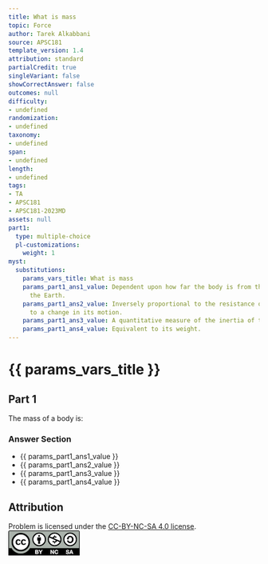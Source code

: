 ```yaml
---
title: What is mass
topic: Force
author: Tarek Alkabbani
source: APSC181
template_version: 1.4
attribution: standard
partialCredit: true
singleVariant: false
showCorrectAnswer: false
outcomes: null
difficulty:
- undefined
randomization:
- undefined
taxonomy:
- undefined
span:
- undefined
length:
- undefined
tags:
- TA
- APSC181
- APSC181-2023MD
assets: null
part1:
  type: multiple-choice
  pl-customizations:
    weight: 1
myst:
  substitutions:
    params_vars_title: What is mass
    params_part1_ans1_value: Dependent upon how far the body is from the center of
      the Earth.
    params_part1_ans2_value: Inversely proportional to the resistance of the body
      to a change in its motion.
    params_part1_ans3_value: A quantitative measure of the inertia of the body.
    params_part1_ans4_value: Equivalent to its weight.
---
```

# {{ params_vars_title }}

## Part 1

The mass of a body is:

### Answer Section

- {{ params_part1_ans1_value }}
- {{ params_part1_ans2_value }}
- {{ params_part1_ans3_value }}
- {{ params_part1_ans4_value }}

## Attribution

Problem is licensed under the [CC-BY-NC-SA 4.0 license](https://creativecommons.org/licenses/by-nc-sa/4.0/).<br> ![The Creative Commons 4.0 license requiring attribution-BY, non-commercial-NC, and share-alike-SA license.](https://raw.githubusercontent.com/firasm/bits/master/by-nc-sa.png)
